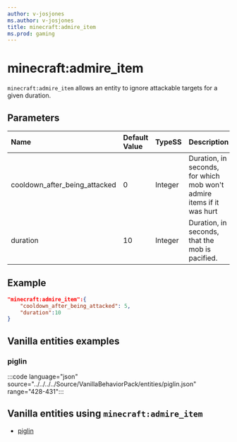 ```yaml
---
author: v-josjones
ms.author: v-josjones
title: minecraft:admire_item
ms.prod: gaming
---
```


# minecraft:admire_item

`minecraft:admire_item` allows an entity to ignore attackable targets for a given duration.

## Parameters

|Name |Default Value  |TypeSS  |Description  |
|:----------|:----------|:----------|:----------|
|cooldown_after_being_attacked| 0| Integer|  Duration, in seconds, for which mob won't admire items if it was hurt |
|duration| 10| Integer|  Duration, in seconds, that the mob is pacified. |

## Example

```json
"minecraft:admire_item":{
    "cooldown_after_being_attacked": 5,
    "duration":10
}
```

## Vanilla entities examples

### piglin

:::code language="json" source="../../../../Source/VanillaBehaviorPack/entities/piglin.json" range="428-431":::

## Vanilla entities using `minecraft:admire_item`

- [piglin](../../../../Source/VanillaBehaviorPack_Snippets/entities/piglin.md)
